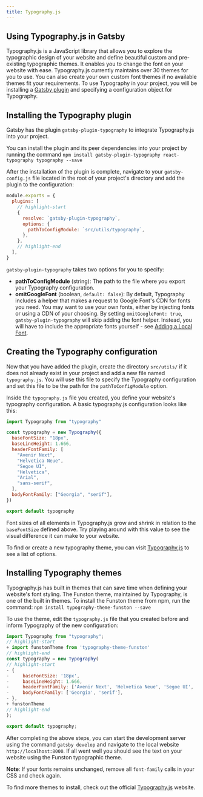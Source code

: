 ```yaml
---
title: Typography.js
---
```


## Using Typography.js in Gatsby

Typography.js is a JavaScript library that allows you to explore the typographic design of your website and define beautiful custom and pre-existing typographic themes. It enables you to change the font on your website with ease. Typography.js currently maintains over 30 themes for you to use. You can also create your own custom font themes if no available themes fit your requirements. To use Typography in your project, you will be installing a [Gatsby plugin](https://www.gatsbyjs.org/packages/gatsby-plugin-typography/) and specifying a configuration object for Typography.

## Installing the Typography plugin 

Gatsby has the plugin `gatsby-plugin-typography` to integrate Typography.js into your project.

You can install the plugin and its peer dependencies into your project by running the command `npm install gatsby-plugin-typography react-typography typography --save`

After the installation of the plugin is complete, navigate to your `gatsby-config.js` file located in the root of your project's directory and add the plugin to the configuration:

```js:title=gatsby-config.js
module.exports = {
  plugins: [
    // highlight-start
    {
      resolve: `gatsby-plugin-typography`,
      options: {
        pathToConfigModule: `src/utils/typography`,
      },
    },
    // highlight-end
  ],
}
```

`gatsby-plugin-typography` takes two options for you to specify:

- **pathToConfigModule** (string): The path to the file where you export your Typography configuration.
- **omitGoogleFont** (boolean, `default: false`): By default, Typography includes a helper that makes a request to Google Font's CDN for fonts you need. You may want to use your own fonts, either by injecting fonts or using a CDN of your choosing. By setting `omitGoogleFont: true`, `gatsby-plugin-typography` will skip adding the font helper. Instead, you will have to include the appropriate fonts yourself - see [Adding a Local Font](https://www.gatsbyjs.org/docs/recipes/#adding-a-local-font).

## Creating the Typography configuration

Now that you have added the plugin, create the directory `src/utils/` if it does not already exist in your project and add a new file named `typography.js`. You will use this file to specify the Typography configuration and set this file to be the path for the `pathToConfigModule` option.

Inside the `typography.js` file you created, you define your website's typography configuration. A basic typography.js configuration looks like this:

```js:title=src/utils/typography.js
import Typography from "typography"

const typography = new Typography({
  baseFontSize: "18px",
  baseLineHeight: 1.666,
  headerFontFamily: [
    "Avenir Next",
    "Helvetica Neue",
    "Segoe UI",
    "Helvetica",
    "Arial",
    "sans-serif",
  ],
  bodyFontFamily: ["Georgia", "serif"],
})

export default typography
```

Font sizes of all elements in Typography.js grow and shrink in relation to the `baseFontSize` defined above. Try playing around with this value to see the visual difference it can make to your website.

To find or create a new typography theme, you can visit  [Typography.js](https://kyleamathews.github.io/typography.js/) to see a list of options.

## Installing Typography themes

Typography.js has built in themes that can save time when defining your website's font styling. The Funston theme, maintained by Typography, is one of the built in themes. To install the Funston theme from npm, run the command: `npm install typography-theme-funston --save`

To use the theme, edit the `typography.js` file that you created before and inform Typography of the new configuration:

```diff:title=src/utils/typography.js
import Typography from "typography";
// highlight-start
+ import funstonTheme from 'typography-theme-funston'
// highlight-end
const typography = new Typography(
// highlight-start
- {
-     baseFontSize: '18px',
-     baseLineHeight: 1.666,
-     headerFontFamily: ['Avenir Next', 'Helvetica Neue', 'Segoe UI', 'Helvetica', 'Arial', 'sans-serif'],
-     bodyFontFamily: ['Georgia', 'serif'],
- },
+ funstonTheme
// highlight-end
);

export default typography;
```

After completing the above steps, you can start the development server using the command `gatsby develop` and navigate to the local website `http://localhost:8000`. If all went well you should see the text on your website using the Funston typographic theme. 

**Note**: If your fonts remains unchanged, remove all `font-family` calls in your CSS and check again.

To find more themes to install, check out the official [Typography.js](https://kyleamathews.github.io/typography.js/) website.
